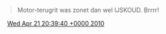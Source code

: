 > Motor\-terugrit was zonet dan wel IJSKOUD\. Brrrr\!

<img src="../../media/tweet.ico" width="12" /> [Wed Apr 21 20:39:40 +0000 2010](https://twitter.com/DromerDenker/status/12596650312)